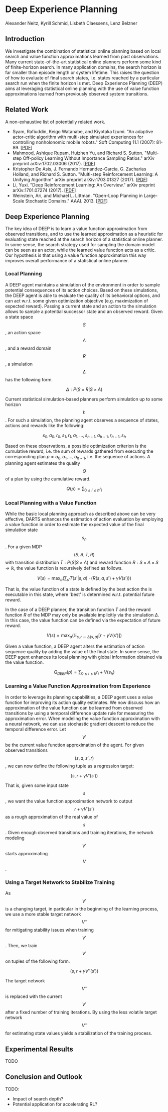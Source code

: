 # Deep Experience Planning

Alexander Neitz, Kyrill Schmid, Lisbeth Claessens, Lenz Belzner

## Introduction

We investigate the combination of statistical online planning based on local search and value function approximations learned from past observations. Many current state-of-the-art statistical online planners perform some kind of finite-horizon search. In many application domains, the search horizon is far smaller than episode length or system lifetime.
This raises the question of how to evaluate of final search states, i.e. states reached by a particular search run when the finite horizon is met. Deep Experience Planning (DEEP) aims at leveraging statistical online planning with the use of value function approximations learned from previously observed system transitions.

## Related Work

A non-exhaustive list of potentially related work.

- Syam, Rafiuddin, Keigo Watanabe, and Kiyotaka Izumi. "An adaptive actor-critic algorithm with multi-step simulated experiences for controlling nonholonomic mobile robots." Soft Computing 11.1 (2007): 81-89. [[PDF](http://repository.unhas.ac.id/bitstream/handle/123456789/2640/fulltext.pdf?sequence=1)]
- Mahmood, Ashique Rupam, Huizhen Yu, and Richard S. Sutton. "Multi-step Off-policy Learning Without Importance Sampling Ratios." arXiv preprint arXiv:1702.03006 (2017). [[PDF](https://arxiv.org/pdf/1702.03006.pdf)]
- Kristopher De Asis, J. Fernando Hernandez-Garcia, G. Zacharias Holland, and Richard S. Sutton. "Multi-step Reinforcement Learning: A Unifying Algorithm" arXiv preprint arXiv:1703.01327 (2017).
  [[PDF](https://arxiv.org/pdf/1703.01327.pdf)]
- Li, Yuxi. "Deep Reinforcement Learning: An Overview." arXiv preprint arXiv:1701.07274 (2017). [[PDF](https://arxiv.org/pdf/1701.07274.pdf)]
- Weinstein, Ari, and Michael L. Littman. "Open-Loop Planning in Large-Scale Stochastic Domains." AAAI. 2013. [[PDF](http://ai2-s2-pdfs.s3.amazonaws.com/14d2/f4b8bb7c2ecb14c0072d9e25ba4c9ee59b68.pdf)]

## Deep Experience Planning

The key idea of DEEP is to learn a value function approximation from observed transitions, and to use the learned approximation as a heuristic for evaluating state reached at the search horizon of a statistical online planner. In some sense, the search strategy used for sampling the domain model can be seen as an actor, while the learned value function acts as a critic. Our hypothesis is that using a value function approximation this way improves overall performance of a statistical online planner.

### Local Planning

A DEEP agent maintains a simulation of the environment in order to sample potential consequences of its action choices. Based on these simulations, the DEEP agent is able to evaluate the quality of its behavioral options, and can act w.r.t. some given optimization objective (e.g. maximization of expected reward). Passing a current state and an action to the simulation allows to sample a potential successor state and an observed reward. Given a state space $$S$$, an action space $$A$$, and a reward domain $$R$$, a simulation $$\Delta$$ has the following form.

$$\Delta : P( S \times R | S \times A )$$

Current statistical simulation-based planners perform simulation up to some horizon $$h$$. For such a simulation, the planning agent observes a sequence of states, actions and rewards like the following:

$$s_0, a_0, r_0, s_1, r_1, a_1, ..., s_{h-1}, a_{h-1}, r_{h-1}, s_h$$

Based on these observations, a possible optimization criterion is the cumulative reward, i.e. the sum of rewards gathered from executing the corresponding plan $p  = a_0, a_1, ..., a_{h-1}$, i.e. the sequence of actions. A planning agent estimates the quality $$Q$$ of a plan by using the cumulative reward.

$$Q(p) = \sum_{0 \leq i \leq h} r_i$$

### Local Planning with a Value Function

While the basic local planning approach as described above can be very effective, DARTS enhances the estimation of action evaluation by employing a value function in order to estimate the expected value of the final simulation state $$s_h$$. For a given MDP $$(S, A, T, R)$$ with transition distribution $T : P(S | S \times A)$ and reward function $R : S \times A \times S \rightarrow \mathbb{R}$, the value function is recursively defined as follows.

$$V(s) = \max_a \left( \sum_{s'} T(s' | s, a) \cdot \left( R(s, a, s') + \gamma V(s') \right) \right)$$

That is, the value function of a state is defined by the best action the is executable in this state, where 'best' is determined w.r.t. potential future reward.

In the case of a DEEP planner, the transition function $T$ and the reward function $R$ of the MDP may only be available implicitly via the simulation $\Delta$. In this case, the value function can be defined via the expectation of future reward.

$$V(s) = \max_a \left( \mathbb{E}_{s, r \sim \Delta(s, a)} \left[  r + \gamma V(s') \right] \right)$$

Given a value function, a DEEP agent alters the estimation of action sequence quality by adding the value of the final state. In some sense, the DEEP agent enhances its local planning with global information obtained via the value function.

$$Q_{DEEP}(p) = \sum_{0 \leq i \leq h} r_i + V(s_h)$$

### Learning a Value Function Approximation from Experience

In order to leverage its planning capabilities, a DEEP agent uses a value function for improving its action quality estimates. We now discuss how an approximation of the value function can be learned from observed transitions by using a temporal difference update rule for measuring the approximation error. When modeling the value function approximation with a neural network, we can use stochastic gradient descent to reduce the temporal difference error. Let $$V'​$$ be the current value function approximation of the agent. For given observed transitions $$(s, a, s', r)​$$, we can now define the following tuple as a regression target:

$$(s, r + \gamma V'(s'))$$

That is, given some input state $$s$$, we want the value function approximation network to output $$r + \gamma V'(s')$$ as a rough approximation of the real value of $$s$$. Given enough observed transitions and training iterations, the network modeling $$V'$$ starts approximating $$V$$.

### Using a Target Network to Stabilize Training

As $$V'$$ is a changing target, in particular in the beginning of the learning process, we use a more stable target network $$V''$$ for mitigating stability issues when training $$V'$$. Then, we train $$V'$$ on tuples of the following form.

$$(s, r + \gamma V''(s'))$$

The target network $$V''$$ is replaced with the current $$V'$$ after a fixed number of training iterations. By using the less volatile target network $$V''$$ for estimating state values yields a stabilization of the training process.

## Experimental Results

TODO

## Conclusion and Outlook

TODO:
- Impact of search depth?
- Potential application for accelerating RL?